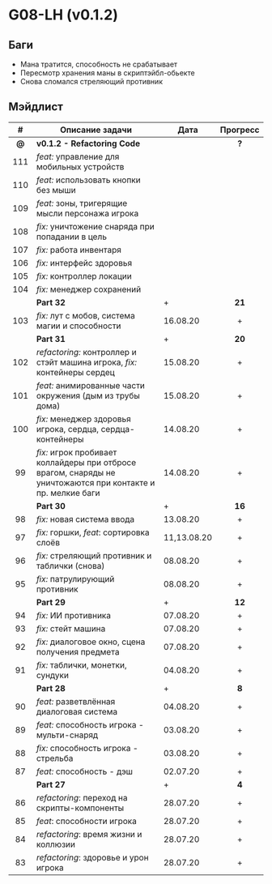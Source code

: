# G08-LH (v0.1.2)

## Баги

* Мана тратится, способность не срабатывает
* Пересмотр хранения маны в скриптэйбл-обьекте
* Снова сломался стреляющий противник

## Мэйдлист

| # | Описание задачи | Дата | Прогресс |
|:-:| --------------- | ---- | :------: |
| **@** | **v0.1.2 - Refactoring Code** |  | **?** |
|111| *feat:* управление для мобильных устройств |  |  |
|110| *feat:* использовать кнопки без мыши |  |  |
|109| *feat:* зоны, тригерящие мысли персонажа игрока |  |  |
|108| *fix:* уничтожение снаряда при попадании в цель |  |  |
|107| *fix:* работа инвентаря |  |  |
|106| *fix:* интерфейс здоровья |  |  |
|105| *fix:* контроллер локации |  |  |
|104| *fix:* менеджер сохранений |  |  |
|   | **Part 32** | + | **21** |
|103| *fix:* лут с мобов, система магии и способности | 16.08.20 | + |
|   | **Part 31** | + | **20** |
|102| *refactoring:* контроллер и стэйт машина игрока, *fix:* контейнеры сердец | 15.08.20 | + |
|101| *feat:* анимированные части окружения (дым из трубы дома) | 15.08.20 | + |
|100| *fix:* менеджер здоровья игрока, сердца, сердца-контейнеры | 14.08.20 | + |
| 99| *fix:* игрок пробивает коллайдеры при отбросе врагом, снаряды не уничтожаются при контакте и пр. мелкие баги | 14.08.20 | + |
|   | **Part 30** | + | **16** |
| 98| *fix:* новая система ввода | 13.08.20 | + |
| 97| *fix:* горшки, *feat*: сортировка слоёв | 11,13.08.20 | + |
| 96| *fix:* стреляющий противник и таблички (снова) | 08.08.20 | + |
| 95| *fix:* патрулирующий противник | 08.08.20 | + |
|   | **Part 29** | + | **12** |
| 94| *fix:* ИИ противника | 07.08.20 | + |
| 93| *fix:* стейт машина | 07.08.20 | + |
| 92| *fix:* диалоговое окно, сцена получения предмета | 07.08.20 | + |
| 91| *fix:* таблички, монетки, сундуки | 04.08.20 | + |
|   | **Part 28** | + | **8** |
| 90| *feat:* разветвлённая диалоговая система | 04.08.20 | + |
| 89| *feat:* способность игрока - мульти-снаряд | 03.08.20 | + |
| 88| *fix:* способность игрока - стрельба | 03.08.20 | + |
| 87| *feat:* способность - дэш | 02.07.20 | + |
|   | **Part 27** | + | **4** |
| 86| *refactoring*: переход на скрипты-компоненты | 28.07.20 | + |
| 85| *feat*: способности игрока | 28.07.20 | + |
| 84| *refactoring*: время жизни и коллюзии | 28.07.20 | + |
| 83| *refactoring*: здоровье и урон игрока | 28.07.20 | + |
